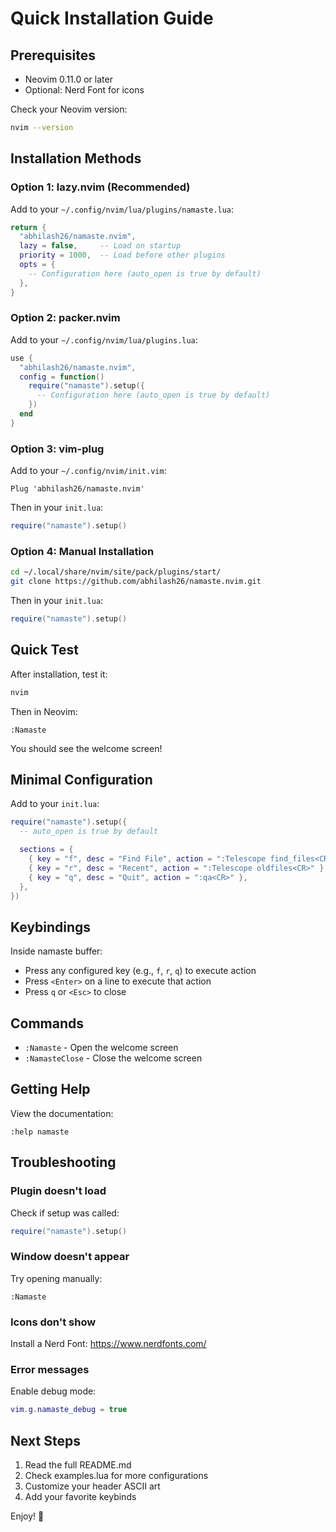 # Quick Installation Guide

## Prerequisites

- Neovim 0.11.0 or later
- Optional: Nerd Font for icons

Check your Neovim version:
```bash
nvim --version
```

## Installation Methods

### Option 1: lazy.nvim (Recommended)

Add to your `~/.config/nvim/lua/plugins/namaste.lua`:

```lua
return {
  "abhilash26/namaste.nvim",
  lazy = false,     -- Load on startup
  priority = 1000,  -- Load before other plugins
  opts = {
    -- Configuration here (auto_open is true by default)
  },
}
```

### Option 2: packer.nvim

Add to your `~/.config/nvim/lua/plugins.lua`:

```lua
use {
  "abhilash26/namaste.nvim",
  config = function()
    require("namaste").setup({
      -- Configuration here (auto_open is true by default)
    })
  end
}
```

### Option 3: vim-plug

Add to your `~/.config/nvim/init.vim`:

```vim
Plug 'abhilash26/namaste.nvim'
```

Then in your `init.lua`:

```lua
require("namaste").setup()
```

### Option 4: Manual Installation

```bash
cd ~/.local/share/nvim/site/pack/plugins/start/
git clone https://github.com/abhilash26/namaste.nvim.git
```

Then in your `init.lua`:

```lua
require("namaste").setup()
```

## Quick Test

After installation, test it:

```bash
nvim
```

Then in Neovim:

```vim
:Namaste
```

You should see the welcome screen!

## Minimal Configuration

Add to your `init.lua`:

```lua
require("namaste").setup({
  -- auto_open is true by default

  sections = {
    { key = "f", desc = "Find File", action = ":Telescope find_files<CR>" },
    { key = "r", desc = "Recent", action = ":Telescope oldfiles<CR>" },
    { key = "q", desc = "Quit", action = ":qa<CR>" },
  },
})
```

## Keybindings

Inside namaste buffer:
- Press any configured key (e.g., `f`, `r`, `q`) to execute action
- Press `<Enter>` on a line to execute that action
- Press `q` or `<Esc>` to close

## Commands

- `:Namaste` - Open the welcome screen
- `:NamasteClose` - Close the welcome screen

## Getting Help

View the documentation:

```vim
:help namaste
```

## Troubleshooting

### Plugin doesn't load

Check if setup was called:
```lua
require("namaste").setup()
```

### Window doesn't appear

Try opening manually:
```vim
:Namaste
```

### Icons don't show

Install a Nerd Font: https://www.nerdfonts.com/

### Error messages

Enable debug mode:
```lua
vim.g.namaste_debug = true
```

## Next Steps

1. Read the full README.md
2. Check examples.lua for more configurations
3. Customize your header ASCII art
4. Add your favorite keybinds

Enjoy! 🙏

